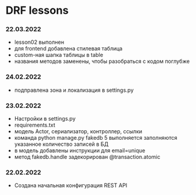 # DRF lessons

### 22.03.2022
- lesson02 выполнен
- для frontend добавлена стилевая таблица
- custom-ная шапка таблицы в table
- названия методов заменены, чтобы разобраться с кодом поглубже
### 24.02.2022
- подправлена зона и локализация в settings.py
### 23.02.2022
- Настройки в settings.py
- requirements.txt
- модель Actor, сериализатор, контроллер, ссылки
- команда python manage.py fakedb 5 выполняется заполняются указанное количество записей в БД
- в модель добавлены инструкции для email=unique
- метод fakedb.handle задекорирован @transaction.atomic
### 22.02.2022
- Создана начальная конфигурация REST API
